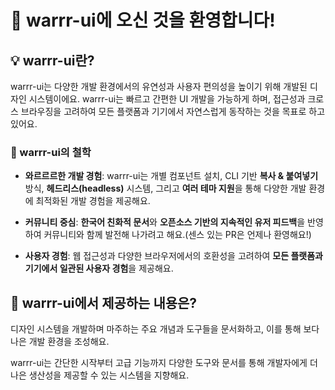 # 🙌 warrr-ui에 오신 것을 환영합니다!

## 💡 warrr-ui란?

warrr-ui는 다양한 개발 환경에서의 유연성과 사용자 편의성을 높이기 위해 개발된 디자인 시스템이에요. warrr-ui는 빠르고 간편한 UI 개발을 가능하게 하며, 접근성과 크로스 브라우징을 고려하여 모든 플랫폼과 기기에서 자연스럽게 동작하는 것을 목표로 하고 있어요.

### 🎯 warrr-ui의 철학

- **와르르르한 개발 경험**: warrr-ui는 개별 컴포넌트 설치, CLI 기반 **복사 & 붙여넣기** 방식, **헤드리스(headless)** 시스템, 그리고 **여러 테마 지원**을 통해 다양한 개발 환경에 최적화된 개발 경험을 제공해요.
- **커뮤니티 중심**: **한국어 친화적 문서**와 **오픈소스 기반의 지속적인 유저 피드백**을 반영하여 커뮤니티와 함께 발전해 나가려고 해요.(센스 있는 PR은 언제나 환영해요!)

- **사용자 경험**: 웹 접근성과 다양한 브라우저에서의 호환성을 고려하여 **모든 플랫폼과 기기에서 일관된 사용자 경험**을 제공해요.

## 🤔 warrr-ui에서 제공하는 내용은?

디자인 시스템을 개발하며 마주하는 주요 개념과 도구들을 문서화하고, 이를 통해 보다 나은 개발 환경을 조성해요.

warrr-ui는 간단한 시작부터 고급 기능까지 다양한 도구와 문서를 통해 개발자에게 더 나은 생산성을 제공할 수 있는 시스템을 지향해요.

